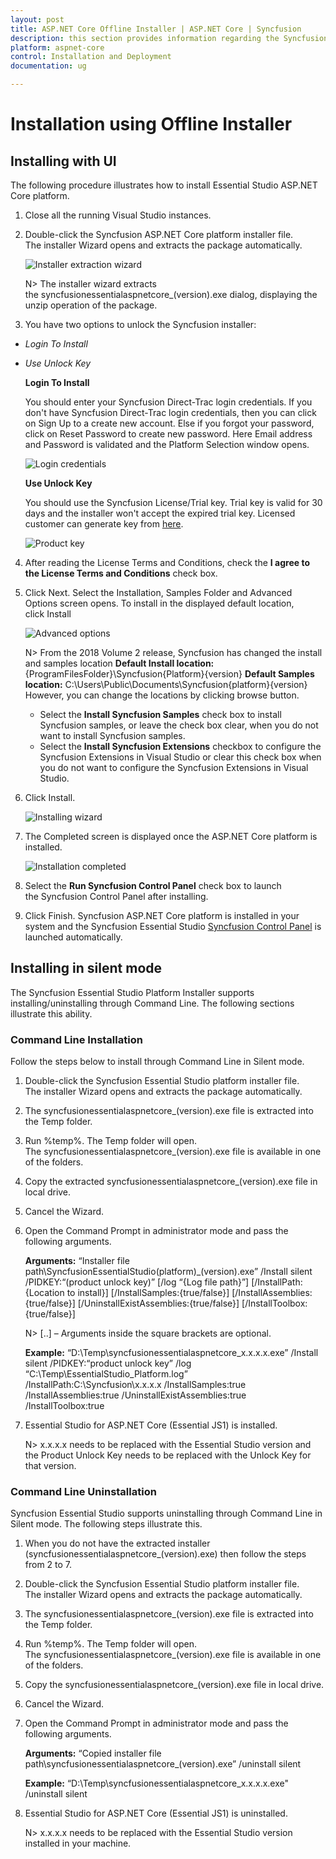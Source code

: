 ```yaml
---
layout: post
title: ASP.NET Core Offline Installer | ASP.NET Core | Syncfusion
description: this section provides information regarding the Syncfusion ASP.NET Core Offline installer and steps for installing it
platform: aspnet-core
control: Installation and Deployment
documentation: ug

---
```


# Installation using Offline Installer

## Installing with UI   

The following procedure illustrates how to install Essential Studio ASP.NET Core platform.

1. Close all the running Visual Studio instances.

2. Double-click the Syncfusion ASP.NET Core platform installer file. The installer Wizard opens and extracts the package automatically.

   ![Installer extraction wizard](Platform_images/Step-by-Step-Installation_img1.png)

   N> The installer wizard extracts the syncfusionessentialaspnetcore_(version).exe dialog, displaying the unzip operation of the package.

3. You have two options to unlock the Syncfusion installer:

   
* *Login To Install*
   
* *Use Unlock Key*
   
   
   
   **Login To Install**
   
   You should enter your Syncfusion Direct-Trac login credentials. If you don't have Syncfusion Direct-Trac login credentials, then you can click on Sign Up to a create new account. Else if you forgot your password, click on Reset Password to create new password. Here Email address and Password is validated and the Platform Selection window opens.

   ![Login credentials](Platform_images/Step-by-Step-Installation_img2.png)   


   **Use Unlock Key**
   
   You should use the Syncfusion License/Trial key. Trial key is valid for 30 days and the installer won't accept the expired trial key. Licensed customer can generate key from [here](https://www.syncfusion.com/kb/2326).

   ![Product key](Platform_images/Step-by-Step-Installation_img3.png)   


4. After reading the License Terms and Conditions, check the **I agree to the License Terms and Conditions** check box.


5. Click Next. Select the Installation, Samples Folder and Advanced Options screen opens. To install in the displayed default location, click Install


    ![Advanced options](Platform_images/Step-by-Step-Installation_img4.png)


    N> From the 2018 Volume 2 release, Syncfusion has changed the install and samples location 
	   **Default Install location:** {ProgramFilesFolder}\Syncfusion\{Platform}\{version}
	   **Default Samples location:** C:\Users\Public\Documents\Syncfusion\{platform}\{version}
	   However, you can change the locations by clicking browse button.

   * Select the **Install Syncfusion Samples** check box to install Syncfusion samples, or leave the check box clear, when you do not want to install Syncfusion samples.
   * Select the **Install Syncfusion Extensions** checkbox to configure the Syncfusion Extensions in Visual Studio or clear this check box when you do not want to configure the Syncfusion Extensions in Visual Studio.


6.  Click Install.


    ![Installing wizard](Platform_images/Step-by-Step-Installation_img5.png)

7. The Completed screen is displayed once the ASP.NET Core platform is installed.

    ![Installation completed](Platform_images/Step-by-Step-Installation_img6.png)


8. Select the **Run Syncfusion Control Panel** check box to launch the Syncfusion Control Panel after installing.


9. Click Finish. Syncfusion ASP.NET Core platform is installed in your system and the Syncfusion Essential Studio [Syncfusion Control Panel](http://help.syncfusion.com/common/essential-studio/utilities#dashboard ) is launched automatically.

## Installing in silent mode

The Syncfusion Essential Studio Platform Installer supports installing/uninstalling through Command Line. The following sections illustrate this ability. 

### Command Line Installation

Follow the steps below to install through Command Line in Silent mode.

1. Double-click the Syncfusion Essential Studio platform installer file. The installer Wizard opens and extracts the package automatically. 
2. The syncfusionessentialaspnetcore_(version).exe file is extracted into the Temp folder.
3. Run %temp%. The Temp folder will open. The syncfusionessentialaspnetcore_(version).exe file is available in one of the folders.
4. Copy the extracted syncfusionessentialaspnetcore_(version).exe file in local drive.
5. Cancel the Wizard.
6. Open the Command Prompt in administrator mode and pass the following arguments.

   
   **Arguments:** “Installer file path\SyncfusionEssentialStudio(platform)_(version).exe” /Install silent /PIDKEY:“(product unlock key)” [/log “{Log file path}”] [/InstallPath:{Location to install}] [/InstallSamples:{true/false}] [/InstallAssemblies:{true/false}] [/UninstallExistAssemblies:{true/false}] [/InstallToolbox:{true/false}]


   N> [..] – Arguments inside the square brackets are optional.

   **Example:** “D:\Temp\syncfusionessentialaspnetcore_x.x.x.x.exe” /Install silent /PIDKEY:“product unlock key” /log “C:\Temp\EssentialStudio_Platform.log” /InstallPath:C:\Syncfusion\x.x.x.x /InstallSamples:true /InstallAssemblies:true /UninstallExistAssemblies:true /InstallToolbox:true

	
7. Essential Studio for ASP.NET Core (Essential JS1) is installed.

   N> x.x.x.x needs to be replaced with the Essential Studio version and the Product Unlock Key needs to be replaced with the Unlock Key for that version.
   

### Command Line Uninstallation

Syncfusion Essential Studio supports uninstalling through Command Line in Silent mode. The following steps illustrate this. 

1. When you do not have the extracted installer (syncfusionessentialaspnetcore_(version).exe) then follow the steps from 2 to 7.
2. Double-click the Syncfusion Essential Studio platform installer file. The installer Wizard opens and extracts the package automatically.
3. The syncfusionessentialaspnetcore_(version).exe file is extracted into the Temp folder.
4. Run %temp%. The Temp folder will open. The syncfusionessentialaspnetcore_(version).exe file is available in one of the folders.
5. Copy the syncfusionessentialaspnetcore_(version).exe file in local drive. 
6. Cancel the Wizard.
7. Open the Command Prompt in administrator mode and pass the following arguments.
   
   **Arguments:** “Copied installer file path\syncfusionessentialaspnetcore_(version).exe” /uninstall silent 

   **Example:** “D:\Temp\syncfusionessentialaspnetcore_x.x.x.x.exe" /uninstall silent


8. Essential Studio for ASP.NET Core (Essential JS1) is uninstalled.

   N> x.x.x.x needs to be replaced with the Essential Studio version installed in your machine.
